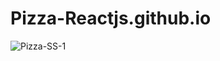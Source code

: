# Pizza-Reactjs.github.io

![Pizza-SS-1](https://user-images.githubusercontent.com/92137648/155737007-e40bb81a-f8b1-429a-8ffe-83daef7b8190.jpeg)
